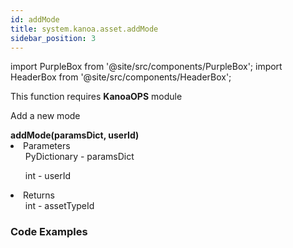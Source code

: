 ```yaml
---
id: addMode
title: system.kanoa.asset.addMode
sidebar_position: 3
---
```

import PurpleBox from '@site/src/components/PurpleBox';
import HeaderBox from '@site/src/components/HeaderBox';


<PurpleBox>This function requires <b>KanoaOPS</b> module</PurpleBox>

<HeaderBox header="Description">Add a new mode</HeaderBox>

<HeaderBox header="Syntax">
    <b>addMode(paramsDict, userId)</b>
    <li> Parameters <br />
        <ul>PyDictionary - paramsDict<br /></ul>
        <ul>int - userId<br /> </ul>
    </li>
    <li> Returns <br />
        <ul>int - assetTypeId<br /> </ul>
    </li>
</HeaderBox>

### Code Examples

```py


```